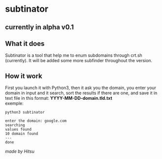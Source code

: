 # subtinator 
## currently in alpha v0.1

## What it does  

Subtinator is a tool that help me to enum subdomains through crt.sh (currently).
It will be added some more subfinder throughout the version.  

## How it work

First you launch it with Python3, then it ask you the domain, you enter your domain in input and it search, sort the results if there are one, and save it in text file in this format: **YYYY-MM-DD-domain.tld.txt**  
exemple:  

```
python3 subtinator

enter the domain: google.com
searching
values found
10 domain found
---
done
```

*made by Hitsu*
